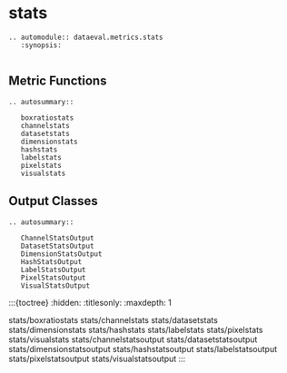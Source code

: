 # stats

```{eval-rst}
.. automodule:: dataeval.metrics.stats
   :synopsis:
```

```{currentmodule} dataeval.metrics.stats
```

## Metric Functions

```{eval-rst}
.. autosummary::

   boxratiostats
   channelstats
   datasetstats
   dimensionstats
   hashstats
   labelstats
   pixelstats
   visualstats
```

## Output Classes

```{eval-rst}
.. autosummary::

   ChannelStatsOutput
   DatasetStatsOutput
   DimensionStatsOutput
   HashStatsOutput
   LabelStatsOutput
   PixelStatsOutput
   VisualStatsOutput
```

:::{toctree}
:hidden:
:titlesonly:
:maxdepth: 1

stats/boxratiostats
stats/channelstats
stats/datasetstats
stats/dimensionstats
stats/hashstats
stats/labelstats
stats/pixelstats
stats/visualstats
stats/channelstatsoutput
stats/datasetstatsoutput
stats/dimensionstatsoutput
stats/hashstatsoutput
stats/labelstatsoutput
stats/pixelstatsoutput
stats/visualstatsoutput
:::
